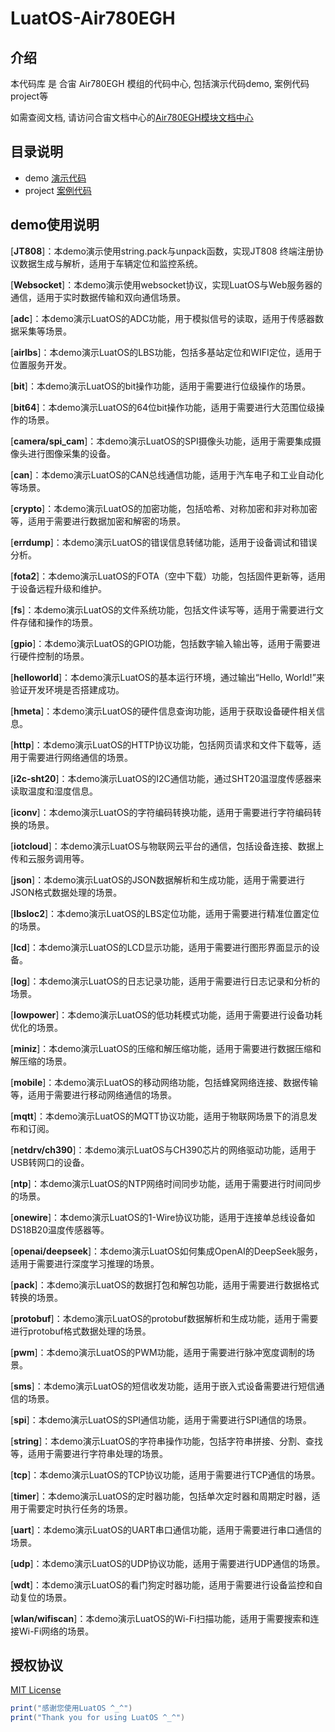 # LuatOS-Air780EGH

## 介绍

本代码库 是 合宙 Air780EGH 模组的代码中心, 包括演示代码demo, 案例代码project等

如需查阅文档, 请访问合宙文档中心的[Air780EGH模块文档中心](https://docs.openluat.com/air780egh/product/)

## 目录说明

* demo  [演示代码](demo/)
* project  [案例代码](project/)

## demo使用说明

[**JT808**]：本demo演示使用string.pack与unpack函数，实现JT808 终端注册协议数据生成与解析，适用于车辆定位和监控系统。

[**Websocket**]：本demo演示使用websocket协议，实现LuatOS与Web服务器的通信，适用于实时数据传输和双向通信场景。

[**adc**]：本demo演示LuatOS的ADC功能，用于模拟信号的读取，适用于传感器数据采集等场景。

[**airlbs**]：本demo演示LuatOS的LBS功能，包括多基站定位和WIFI定位，适用于位置服务开发。

[**bit**]：本demo演示LuatOS的bit操作功能，适用于需要进行位级操作的场景。

[**bit64**]：本demo演示LuatOS的64位bit操作功能，适用于需要进行大范围位级操作的场景。

[**camera/spi_cam**]：本demo演示LuatOS的SPI摄像头功能，适用于需要集成摄像头进行图像采集的设备。

[**can**]：本demo演示LuatOS的CAN总线通信功能，适用于汽车电子和工业自动化等场景。

[**crypto**]：本demo演示LuatOS的加密功能，包括哈希、对称加密和非对称加密等，适用于需要进行数据加密和解密的场景。

[**errdump**]：本demo演示LuatOS的错误信息转储功能，适用于设备调试和错误分析。

[**fota2**]：本demo演示LuatOS的FOTA（空中下载）功能，包括固件更新等，适用于设备远程升级和维护。

[**fs**]：本demo演示LuatOS的文件系统功能，包括文件读写等，适用于需要进行文件存储和操作的场景。

[**gpio**]：本demo演示LuatOS的GPIO功能，包括数字输入输出等，适用于需要进行硬件控制的场景。

[**helloworld**]：本demo演示LuatOS的基本运行环境，通过输出“Hello, World!”来验证开发环境是否搭建成功。

[**hmeta**]：本demo演示LuatOS的硬件信息查询功能，适用于获取设备硬件相关信息。

[**http**]：本demo演示LuatOS的HTTP协议功能，包括网页请求和文件下载等，适用于需要进行网络通信的场景。

[**i2c-sht20**]：本demo演示LuatOS的I2C通信功能，通过SHT20温湿度传感器来读取温度和湿度信息。

[**iconv**]：本demo演示LuatOS的字符编码转换功能，适用于需要进行字符编码转换的场景。

[**iotcloud**]：本demo演示LuatOS与物联网云平台的通信，包括设备连接、数据上传和云服务调用等。

[**json**]：本demo演示LuatOS的JSON数据解析和生成功能，适用于需要进行JSON格式数据处理的场景。

[**lbsloc2**]：本demo演示LuatOS的LBS定位功能，适用于需要进行精准位置定位的场景。

[**lcd**]：本demo演示LuatOS的LCD显示功能，适用于需要进行图形界面显示的设备。

[**log**]：本demo演示LuatOS的日志记录功能，适用于需要进行日志记录和分析的场景。

[**lowpower**]：本demo演示LuatOS的低功耗模式功能，适用于需要进行设备功耗优化的场景。

[**miniz**]：本demo演示LuatOS的压缩和解压缩功能，适用于需要进行数据压缩和解压缩的场景。

[**mobile**]：本demo演示LuatOS的移动网络功能，包括蜂窝网络连接、数据传输等，适用于需要进行移动网络通信的场景。

[**mqtt**]：本demo演示LuatOS的MQTT协议功能，适用于物联网场景下的消息发布和订阅。

[**netdrv/ch390**]：本demo演示LuatOS与CH390芯片的网络驱动功能，适用于USB转网口的设备。

[**ntp**]：本demo演示LuatOS的NTP网络时间同步功能，适用于需要进行时间同步的场景。

[**onewire**]：本demo演示LuatOS的1-Wire协议功能，适用于连接单总线设备如DS18B20温度传感器等。

[**openai/deepseek**]：本demo演示LuatOS如何集成OpenAI的DeepSeek服务，适用于需要进行深度学习推理的场景。

[**pack**]：本demo演示LuatOS的数据打包和解包功能，适用于需要进行数据格式转换的场景。

[**protobuf**]：本demo演示LuatOS的protobuf数据解析和生成功能，适用于需要进行protobuf格式数据处理的场景。

[**pwm**]：本demo演示LuatOS的PWM功能，适用于需要进行脉冲宽度调制的场景。

[**sms**]：本demo演示LuatOS的短信收发功能，适用于嵌入式设备需要进行短信通信的场景。

[**spi**]：本demo演示LuatOS的SPI通信功能，适用于需要进行SPI通信的场景。

[**string**]：本demo演示LuatOS的字符串操作功能，包括字符串拼接、分割、查找等，适用于需要进行字符串处理的场景。

[**tcp**]：本demo演示LuatOS的TCP协议功能，适用于需要进行TCP通信的场景。

[**timer**]：本demo演示LuatOS的定时器功能，包括单次定时器和周期定时器，适用于需要定时执行任务的场景。

[**uart**]：本demo演示LuatOS的UART串口通信功能，适用于需要进行串口通信的场景。

[**udp**]：本demo演示LuatOS的UDP协议功能，适用于需要进行UDP通信的场景。

[**wdt**]：本demo演示LuatOS的看门狗定时器功能，适用于需要进行设备监控和自动复位的场景。

[**wlan/wifiscan**]：本demo演示LuatOS的Wi-Fi扫描功能，适用于需要搜索和连接Wi-Fi网络的场景。

## 授权协议

[MIT License](LICENSE)

```lua
print("感谢您使用LuatOS ^_^")
print("Thank you for using LuatOS ^_^")
```